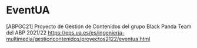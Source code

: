 # EventUA
[ABPGC21] Proyecto de Gestión de Contenidos del grupo Black Panda Team del ABP 2021/22 https://eps.ua.es/es/ingenieria-multimedia/gestioncontenidos/proyectos2122/eventua.html
